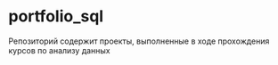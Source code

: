 # portfolio_sql
Репозиторий содержит проекты, выполненные в ходе прохождения курсов по анализу данных
